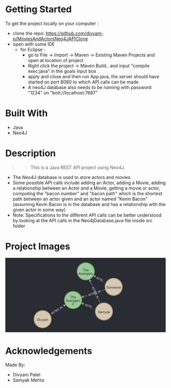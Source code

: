 # Getting Started 
To get the project locally on your computer : 
* clone the repo: https://github.com/divyam-p/MoviesAndActorsNeo4JAPIClone
* open with some IDE  
  * for Eclipse : 
    * go to File -> Import -> Maven -> Existing Maven Projects and open at location of project 
    * Right click the project -> Maven Build.. and input "compile exec:java" in the goals input box 
    * apply and close and then run App.java, the server should have started on port 8080 to which API calls can be made 
    * A neo4J database also needs to be running with password "1234" on "bolt://localhost:7687" 

# Built With 
* Java 
* Neo4J

# Description 
>> This is a Java REST API project using Neo4J. 
* The Neo4J database is used to store actors and movies. 
* Some possible API calls include adding an Actor, adding a Movie, adding a relationship between an Actor and a Movie, getting a movie or actor, computing the "bacon number" and "bacon path" which is the shortest path between an actor given and an actor named "Kevin Bacon" (assuming Kevin Bacon is in the database and has a relationship with the given actor in some way) 
* Note: Specifications to the different API calls can be better understood by looking at the API calls in the Neo4jDatabase.java file inside src folder 

# Project Images 

<p align="center">
    <img src="readme_imgs/pic1.png" alt="Image">
 
# Acknowledgements 
Made By: 
* Divyam Patel 
* Samyak Mehta
